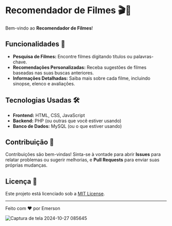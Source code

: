 # Recomendador de Filmes 🎬🍿

Bem-vindo ao **Recomendador de Filmes**!

## Funcionalidades 🚀

- **Pesquisa de Filmes:** Encontre filmes digitando títulos ou palavras-chave.
- **Recomendações Personalizadas:** Receba sugestões de filmes baseadas nas suas buscas anteriores.
- **Informações Detalhadas:** Saiba mais sobre cada filme, incluindo sinopse, elenco e avaliações.

## Tecnologias Usadas 🛠️

- **Frontend:** HTML, CSS, JavaScript
- **Backend:** PHP (ou outras que você estiver usando)
- **Banco de Dados:** MySQL (ou o que estiver usando)

## Contribuição 🤝

Contribuições são bem-vindas! Sinta-se à vontade para abrir **Issues** para relatar problemas ou sugerir melhorias, e **Pull Requests** para enviar suas próprias mudanças.

## Licença 📄

Este projeto está licenciado sob a [MIT License](LICENSE).

---

Feito com ❤️ por Emerson

![Captura de tela 2024-10-27 085645](https://github.com/user-attachments/assets/412d120f-782c-4ace-bd43-ac1b2ab71444)

